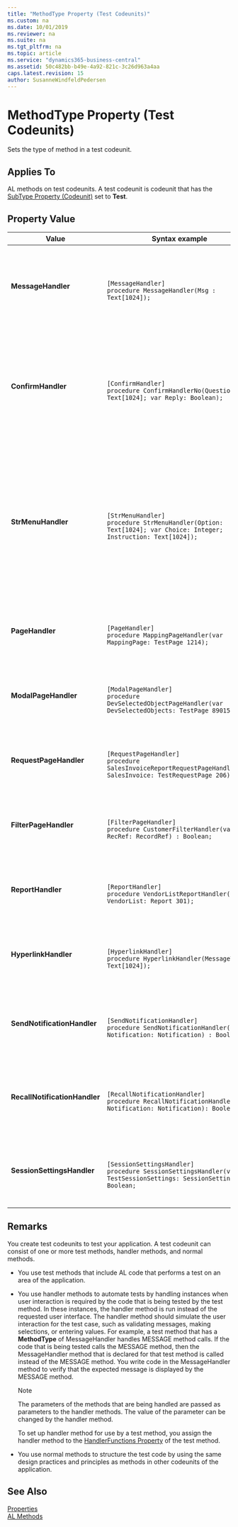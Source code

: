 ```yaml
---
title: "MethodType Property (Test Codeunits)"
ms.custom: na
ms.date: 10/01/2019
ms.reviewer: na
ms.suite: na
ms.tgt_pltfrm: na
ms.topic: article
ms.service: "dynamics365-business-central"
ms.assetid: 50c482bb-b49e-4a92-821c-3c26d963a4aa
caps.latest.revision: 15
author: SusanneWindfeldPedersen
---
```


 

# MethodType Property (Test Codeunits)
Sets the type of method in a test codeunit.  
  
## Applies To  
 AL methods on test codeunits. A test codeunit is codeunit that has the [SubType Property (Codeunit)](devenv-subtype-property-codeunit.md) set to **Test**.  
  
## Property Value  
  
|Value|Syntax example|Purpose|  
|-----------|-----------------|--------|    
|**MessageHandler**|<br>`[MessageHandler]` </br> `procedure MessageHandler(Msg : Text[1024]);`|This handler is called when a message function is invoked in the code. The parameter type, **Text**,  contains the text of the function.|  
|**ConfirmHandler**|<br>`[ConfirmHandler]` </br> `procedure ConfirmHandlerNo(Question: Text[1024]; var Reply: Boolean);`|This handler is called when a confirm function is invoked in the code. The parameter type, **Text**,  contains the text of the function and the parameter **Reply** if the response to confirm is *yes* or *no*.|  
|**StrMenuHandler**|<br>`[StrMenuHandler]` </br> `procedure StrMenuHandler(Option: Text[1024]; var Choice: Integer; Instruction: Text[1024]);`|This handler is called when a StrMenu function is invoked in code. The parameter type, **Text**,  contains the text of the function and **Choice** is the option chosen in the StrMenu. **Options** is the list of the different option values and **Instruction** is the leading text.|  
|**PageHandler**|<br>`[PageHandler]` </br> `procedure MappingPageHandler(var MappingPage: TestPage 1214);`|This handler is called when a non-modal page is invoked in the code. **TestPage** is the specific page in this case.|
|**ModalPageHandler**|<br>`[ModalPageHandler]` </br> `procedure DevSelectedObjectPageHandler(var DevSelectedObjects: TestPage 89015);`|This handler is called when a modal page is invoked in the code. **TestPage** is the specific page in this case.|  
|**RequestPageHandler**|<br>`[RequestPageHandler]` </br> `procedure SalesInvoiceReportRequestPageHandler(var SalesInvoice: TestRequestPage 206);`|This handler is called when a report is invoked in the code.  **TestRequestPage** refers to the specific report ID.| 
|**FilterPageHandler**|<br>`[FilterPageHandler]` </br> `procedure CustomerFilterHandler(var RecRef: RecordRef) : Boolean;`|This handler is called when a filter page is invoked in the code. **RecRef** holds the record of the filter page.| 
|**ReportHandler**|<br>`[ReportHandler]` </br> `procedure VendorListReportHandler(var VendorList: Report 301);`|This handler is called when a report is invoked in the code. **Report** is the specific report in this case.|  
|**HyperlinkHandler**|<br>`[HyperlinkHandler]` </br> `procedure HyperlinkHandler(MessageTxt: Text[1024]);`|This handler is called when a hyperlink is invoked in the code. **Text** contains the actual hyperlink.|  
|**SendNotificationHandler**|<br>`[SendNotificationHandler]` </br> `procedure SendNotificationHandler(var Notification: Notification) : Boolean;`|This handler is called when a notification is raised from the code. **Notification** holds the actual notification.|
|**RecallNotificationHandler**|<br>`[RecallNotificationHandler]` </br> `procedure RecallNotificationHandler(var Notification: Notification): Boolean;`|This handler is called when a notification is recalled from the code. **Notification** holds the actual notification.|
|**SessionSettingsHandler**|<br>`[SessionSettingsHandler]` </br> `procedure SessionSettingsHandler(var TestSessionSettings: SessionSettings) : Boolean;`|This handler is called when SessionSetting is updated.  The parameter type, **SessionSettings**, holds the new settings.|
  
## Remarks  
 You create test codeunits to test your application. A test codeunit can consist of one or more test methods, handler methods, and normal methods.  
  
-   You use test methods that include AL code that performs a test on an area of the application. <!-- For more information, see [How to: Create Test Codeunits and Test Methods](../methods/devenv-how-to-create-test-codeunits-and-test-methods.md).  -->
  
-   You use handler methods to automate tests by handling instances when user interaction is required by the code that is being tested by the test method. In these instances, the handler method is run instead of the requested user interface. The handler method should simulate the user interaction for the test case, such as validating messages, making selections, or entering values. For example, a test method that has a **MethodType** of MessageHandler handles MESSAGE method calls. If the code that is being tested calls the MESSAGE method, then the MessageHandler method that is declared for that test method is called instead of the MESSAGE method. You write code in the MessageHandler method to verify that the expected message is displayed by the MESSAGE method.  
  
    > [!NOTE]  
    >  The parameters of the methods that are being handled are passed as parameters to the handler methods. The value of the parameter can be changed by the handler method.  
  
     To set up handler method for use by a test method, you assign the handler method to the [HandlerFunctions Property](devenv-handlermethods-property.md) of the test method.  
  
     <!-- For more information, see [How to: Create Handler Methods](../devenv-how-to-create-handler-methods.md).  -->
  
-   You use normal methods to structure the test code by using the same design practices and principles as methods in other codeunits of the application.  

## See Also  
[Properties](devenv-properties.md)  
[AL Methods](../methods/devenv-al-method-reference.md)  

<!--  
## See Also  
 [Testing the Application](../devenv-Testing-the-Application.md)   
 [How to: Create Test Codeunits and Test Methods](../methods/how-to-create-test-codeunits-and-test-methods.md)   
 [How to: Create Handler Methods](../methods/devenv-How-to-create-handler-methods.md)   
 [Walkthrough: Testing Purchase Invoice Discounts](Walkthrough-Testing-Purchase-Invoice-Discounts.md)
 -->